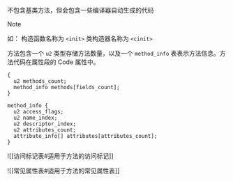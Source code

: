 不包含基类方法，但会包含一些编译器自动生成的代码

> [!note]
> 如： 构造函数名称为 `<init>` 类构造器名称为 `<cinit>`

方法包含一个 `u2` 类型存储方法数量，以及一个 `method_info` 表表示方法信息。方法代码在属性段的 Code 属性中。

```
{
  u2 methods_count;
  method_info methods[fields_count];
}

method_info {
  u2 access_flags;
  u2 name_index;
  u2 descriptor_index;
  u2 attributes_count;
  attribute_info[] attributes[attributes_count];
}
```

![[访问标记表#适用于方法的访问标记]]

![[常见属性表#适用于方法的常见属性表]] 
